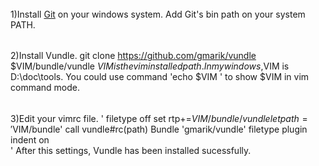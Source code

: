 ######
1)Install [Git](http://git-scm.com) on your windows system. Add Git's bin path on your system PATH.
######
2)Install Vundle.
  git clone https://github.com/gmarik/vundle $VIM/bundle/vundle
  $VIM is the vim installed path. In my windows ,$VIM is D:\doc\tools.
  You could use command 'echo $VIM ' to show $VIM in vim command mode.
######
3)Edit your vimrc file.
 '
  filetype off
  set rtp+=$VIM/bundle/vundle
  let path='$VIM/bundle'
  call vundle#rc(path)
  Bundle 'gmarik/vundle' 
  filetype plugin indent on  
'
After this settings, Vundle has been installed sucessfully.
